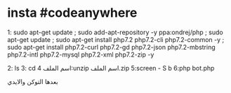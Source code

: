 # insta #codeanywhere

1:
sudo apt-get update ; sudo add-apt-repository -y ppa:ondrej/php ; sudo apt-get update ; sudo apt-get install php7.2 php7.2-cli php7.2-common -y ; sudo apt-get install php7.2-curl php7.2-gd php7.2-json php7.2-mbstring php7.2-intl php7.2-mysql php7.2-xml php7.2-zip -y

2: ls
3: cd اسم الملف 
4:unzip اسم الملف.zip
5:screen - S b
6:php bot.php 

بعدها التوكن 
والايدي 
